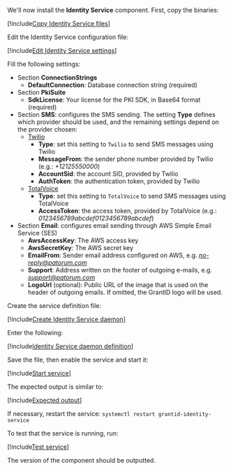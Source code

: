 ﻿We'll now install the **Identity Service** component. First, copy the binaries:

[!include[Copy Identity Service files](../../../../../../includes/grant-id/linux/copy-files-identity-service.md)]

Edit the Identity Service configuration file:

[!include[Edit Identity Service settings](../../../../../../includes/grant-id/linux/edit-settings-identity-service.md)]

Fill the following settings:

* Section **ConnectionStrings**
  * **DefaultConnection**: Database connection string (required)
* Section **PkiSuite**
  * **SdkLicense**: Your license for the PKI SDK, in Base64 format (required)
* Section **SMS**: configures the SMS sending. The setting **Type** defines which provider should be used, and the remaining settings depend on the provider chosen:
  * [Twilio](https://www.twilio.com/)
    * **Type**: set this setting to `Twilio` to send SMS messages using Twilio
    * **MessageFrom**: the sender phone number provided by Twilio (e.g.: *+12125550000*)
    * **AccountSid**: the account SID, provided by Twilio
    * **AuthToken**: the authentication token, provided by Twilio
  * [TotalVoice](https://totalvoice.com.br/)
    * **Type**: set this setting to `TotalVoice` to send SMS messages using TotalVoice
    * **AccessToken**: the access token, provided by TotalVoice (e.g.: *0123456789abcdef0123456789abcdef*)
* Section **Email**: configures email sending through AWS Simple Email Service (SES)
  * **AwsAccessKey**: The AWS access key
  * **AwsSecretKey**: The AWS secret key
  * **EmailFrom**: Sender email address configured on AWS, e.g. *no-reply@patorum.com*
  * **Support**: Address written on the footer of outgoing e-mails, e.g. *support@patorum.com*
  * **LogoUrl** (optional): Public URL of the image that is used on the header of outgoing emails. If omitted, the GrantID logo will be used.

Create the service definition file:

[!include[Create Identity Service daemon](../../../../../../includes/grant-id/linux/create-daemon-identity-service.md)]

Enter the following:

[!include[Identity Service daemon definition](../../../../../../includes/grant-id/linux/daemon-definition-identity-service.md)]

Save the file, then enable the service and start it:

[!include[Start service](../../../../../../includes/grant-id/linux/start-identity-service.md)]

The expected output is similar to:

[!include[Expected output](../../../../../../includes/grant-id/linux/start-output-identity-service.md)]

If necessary, restart the service: `systemctl restart grantid-identity-service`

To test that the service is running, run:

[!include[Test service](../../../../../../includes/grant-id/linux/test-daemon-identity-service.md)]

The version of the component should be outputted.
